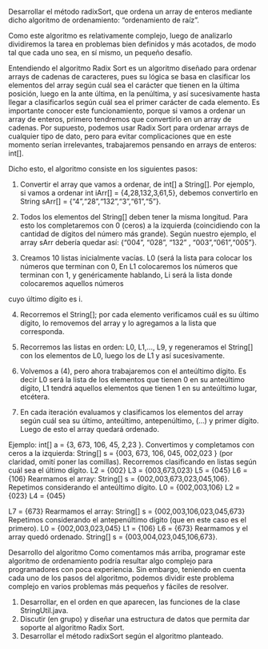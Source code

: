 Desarrollar el método radixSort, que ordena un array de enteros mediante dicho algoritmo de
ordenamiento: “ordenamiento de raíz”.

Como este algoritmo es relativamente complejo, luego de analizarlo dividiremos la
tarea en problemas bien definidos y más acotados, de modo tal que cada uno sea, en
sí mismo, un pequeño desafío.

Entendiendo el algoritmo
Radix Sort es un algoritmo diseñado para ordenar arrays de cadenas de caracteres,
pues su lógica se basa en clasificar los elementos del array según cuál sea el carácter
que tienen en la última posición, luego en la ante última, en la penúltima, y así
sucesivamente hasta llegar a clasificarlos según cuál sea el primer carácter de cada
elemento. Es importante conocer este funcionamiento, porque si vamos a ordenar un
array de enteros, primero tendremos que convertirlo en un array de cadenas.
Por supuesto, podemos usar Radix Sort para ordenar arrays de cualquier tipo de
dato, pero para evitar complicaciones que en este momento serían irrelevantes,
trabajaremos pensando en arrays de enteros: int[].

Dicho esto, el algoritmo consiste en los siguientes pasos:

1. Convertir el array que vamos a ordenar, de int[] a String[].
Por ejemplo, si vamos a ordenar int iArr[] = {4,28,132,3,61,5}, debemos
convertirlo en String sArr[] = {“4”,“28”,“132”,“3”,“61”,“5”}.

2. Todos los elementos del String[] deben tener la misma longitud. Para esto los
completaremos con 0 (ceros) a la izquierda (coincidiendo con la cantidad de
dígitos del número más grande). Según nuestro ejemplo, el array sArr debería
quedar así: {“004”, “028”, “132” , “003”,“061”,“005”}.

3. Creamos 10 listas inicialmente vacías. L0 (será la lista para colocar los números
que terminan con 0, En L1 colocaremos los números que terminan con 1, y
genéricamente hablando, Li será la lista donde colocaremos aquellos números

cuyo último dígito es i.

4. Recorremos el String[]; por cada elemento verificamos cuál es su último dígito,
lo removemos del array y lo agregamos a la lista que corresponda.

5. Recorremos las listas en orden: L0, L1,..., L9, y regeneramos el String[] con los
elementos de L0, luego los de L1 y así sucesivamente.

6. Volvemos a (4), pero ahora trabajaremos con el anteúltimo dígito. Es decir L0
será la lista de los elementos que tienen 0 en su anteúltimo dígito, L1 tendrá
aquellos elementos que tienen 1 en su anteúltimo lugar, etcétera.

7. En cada iteración evaluamos y clasificamos los elementos del array según cuál
sea su último, anteúltimo, antepenúltimo, (...) y primer dígito. Luego de esto el
array quedará ordenado.

Ejemplo: int[] a = {3, 673, 106, 45, 2,23 }.
Convertimos y completamos con ceros a la izquierda:
String[] s = {003, 673, 106, 045, 002,023 } (por claridad, omití poner las comillas).
Recorremos clasificando en listas según cuál sea el último dígito.
L2 = {002}
L3 = {003,673,023}
L5 = {045}
L6 = {106}
Rearmamos el array:
String[] s = {002,003,673,023,045,106}.
Repetimos considerando el anteúltimo dígito.
L0 = {002,003,106}
L2 = {023}
L4 = {045}

L7 = {673}
Rearmamos el array:
String[] s = {002,003,106,023,045,673}
Repetimos considerando el antepenúltimo dígito (que en este caso es el primero).
L0 = {002,003,023,045}
L1 = {106}
L6 = {673}
Rearmamos y el array quedó ordenado.
String[] s = {003,004,023,045,106,673}.

Desarrollo del algoritmo
Como comentamos más arriba, programar este algoritmo de ordenamiento podría
resultar algo complejo para programadores con poca experiencia. Sin embargo,
teniendo en cuenta cada uno de los pasos del algoritmo, podemos dividir este
problema complejo en varios problemas más pequeños y fáciles de resolver.
1. Desarrollar, en el orden en que aparecen, las funciones de la clase
StringUtil.java.
2. Discutir (en grupo) y diseñar una estructura de datos que permita dar soporte
al algoritmo Radix Sort.
3. Desarrollar el método radixSort según el algoritmo planteado.
